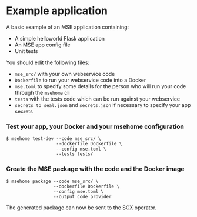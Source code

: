 # Example application

A basic example of an MSE application containing:
- A simple helloworld Flask application
- An MSE app config file
- Unit tests

You should edit the following files:
- `mse_src/` with your own webservice code
- `Dockerfile` to run your webservice code into a Docker
- `mse.toml` to specify some details for the person who will run your code through the `msehome` cli
- `tests` with the tests code which can be run against your webservice
- `secrets_to_seal.json` and `secrets.json` if necessary to specify your app secrets

### Test your app, your Docker and your msehome configuration

```console
$ msehome test-dev --code mse_src/ \
                   --dockerfile Dockerfile \
                   --config mse.toml \
                   --tests tests/
```

### Create the MSE package with the code and the Docker image

```console
$ msehome package --code mse_src/ \
                  --dockerfile Dockerfile \
                  --config mse.toml \
                  --output code_provider
```
The generated package can now be sent to the SGX operator.
